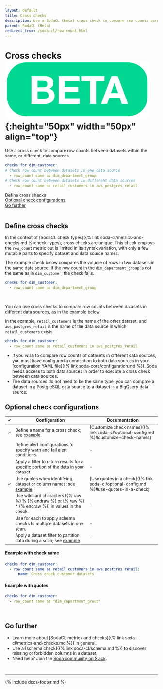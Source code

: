 ```yaml
---
layout: default
title: Cross checks
description: Use a SodaCL (Beta) cross check to compare row counts across datasets in the same, or different, data sources.
parent: SodaCL (Beta)
redirect_from: /soda-cl/row-count.html
---
```


# Cross checks ![beta](/assets/images/beta.png){:height="50px" width="50px" align="top"}

Use a cross check to compare row counts between datasets within the same, or different, data sources.

```yaml
checks for dim_customer:
# Check row count between datasets in one data source
  - row_count same as dim_department_group
# Check row count between datasets in different data sources
  - row_count same as retail_customers in aws_postgres_retail
```

[Define cross checks](#define-cross-checks) <br />
[Optional check configurations](#optional-check-configurations)<br />
[Go further](#go-further)<br />
<br />


## Define cross checks

In the context of [SodaCL check types]({% link soda-cl/metrics-and-checks.md %}check-types), cross checks are unique. This check employs the `row_count` metric but is limited in its syntax variation, with only a few mutable parts to specify dataset and data source names.

The example check below compares the volume of rows in two datasets in the same data source. If the row count in the `dim_department_group` is not the same as in `dim_customer`, the check fails.

```yaml
checks for dim_customer:
  - row_count same as dim_department_group
```

<br />

You can use cross checks to compare row counts between datasets in different data sources, as in the example below. 

In the example, `retail_customers` is the name of the other dataset, and `aws_postgres_retail` is the name of the data source in which `retail_customers` exists.

```yaml
checks for dim_customer:
  - row_count same as retail_customers in aws_postgres_retail
```

* If you wish to compare row counts of datasets in different data sources, you must have configured a connection to both data sources in your [configuration YAML file]({% link soda-core/configuration.md %}). Soda needs access to both data sources in order to execute a cross check between data sources. 
* The data sources do not need to be the same type; you can compare a dataset in a PostgreSQL data source to a dataset in a BigQuery data source.

## Optional check configurations

| ✓ | Configuration | Documentation |
| :-: | ------------|---------------|
| ✓ | Define a name for a cross check; see [example](#example-with-check-name). |  [Customize check names]({% link soda-cl/optional-config.md %}#customize-check-names) |
|   | Define alert configurations to specify warn and fail alert conditions. | - |
|   | Apply a filter to return results for a specific portion of the data in your dataset.| - | 
| ✓ | Use quotes when identifying dataset or column names; see [example](#example-with-quotes) | [Use quotes in a check]({% link soda-cl/optional-config.md %}#use-quotes-in-a-check) |
|   | Use wildcard characters ({% raw %} % {% endraw %} or {% raw %} * {% endraw %}) in values in the check. | - |
|   | Use for each to apply schema checks to multiple datasets in one scan. | - |
|   | Apply a dataset filter to partition data during a scan; see [example](#example-with-dataset-filter). | - |

#### Example with check name 

```yaml
checks for dim_customer:
  - row_count same as retail_customers in aws_postgres_retail:
      name: Cross check customer datasets
```

#### Example with quotes

```yaml
checks for dim_customer:
  - row_count same as "dim_department_group"
```

<br />



<!--
## Cross table row count checks with filters

(Coming soon)

TODO Consider if we should push it to the user to define the right variables and avoid clashes between the variable names when comparing?

Check if the row count of a table is the same as another table in the same data source
```yaml
checks for CUSTOMERS [daily_date]:
  - row_count same as RAW_CUSTOMERS [daily_timestamp]
```

where in the same or another file:

```yaml
filter CUSTOMERS [daily_date]:
  where: date = DATE '${date}'

filter RAW_CUSTOMERS [daily_timestamp]:
  where: TIMESTAMP '${ts_start}' <= "ts" AND "ts" < TIMESTAMP '${ts_end}'
```

Row count comparison with table filter also works cross data source.
-->

## Go further

* Learn more about [SodaCL metrics and checks]({% link soda-cl/metrics-and-checks.md %}) in general.
* Use a [schema check]({% link soda-cl/schema.md %}) to discover missing or forbidden columns in a dataset.
* Need help? Join the <a href="http://community.soda.io/slack" target="_blank"> Soda community on Slack</a>.
<br />

---
{% include docs-footer.md %}
